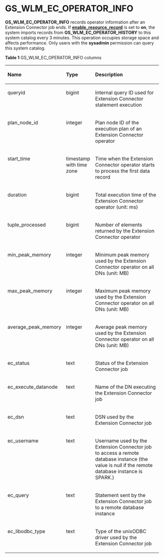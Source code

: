 # GS\_WLM\_EC\_OPERATOR\_INFO<a name="EN-US_TOPIC_0289900046"></a>

**GS\_WLM\_EC\_OPERATOR\_INFO**  records operator information after an Extension Connector job ends. If  **[enable\_resource\_record](en-us_topic_0289900033.md#en-us_topic_0283137479_en-us_topic_0237124729_en-us_topic_0059777791_s77bd1023b63c4cd489760aa33f08d1ea)**  is set to  **on**, the system imports records from  **GS\_WLM\_EC\_OPERATOR\_HISTORY**  to this system catalog every 3 minutes. This operation occupies storage space and affects performance. Only users with the  **sysadmin**  permission can query this system catalog.

**Table  1**  GS\_WLM\_EC\_OPERATOR\_INFO columns

<a name="en-us_topic_0111176227_table85181143511"></a>
<table><thead align="left"><tr id="en-us_topic_0111176227_row12518114125110"><th class="cellrowborder" valign="top" width="22%" id="mcps1.2.4.1.1"><p id="en-us_topic_0111176227_p7518161415512"><a name="en-us_topic_0111176227_p7518161415512"></a><a name="en-us_topic_0111176227_p7518161415512"></a>Name</p>
</th>
<th class="cellrowborder" valign="top" width="19%" id="mcps1.2.4.1.2"><p id="en-us_topic_0111176227_p651816147513"><a name="en-us_topic_0111176227_p651816147513"></a><a name="en-us_topic_0111176227_p651816147513"></a>Type</p>
</th>
<th class="cellrowborder" valign="top" width="59%" id="mcps1.2.4.1.3"><p id="en-us_topic_0111176227_p1351919149511"><a name="en-us_topic_0111176227_p1351919149511"></a><a name="en-us_topic_0111176227_p1351919149511"></a>Description</p>
</th>
</tr>
</thead>
<tbody><tr id="en-us_topic_0111176227_row155196149514"><td class="cellrowborder" valign="top" width="22%" headers="mcps1.2.4.1.1 "><p id="en-us_topic_0111176227_p2519314135114"><a name="en-us_topic_0111176227_p2519314135114"></a><a name="en-us_topic_0111176227_p2519314135114"></a>queryid</p>
</td>
<td class="cellrowborder" valign="top" width="19%" headers="mcps1.2.4.1.2 "><p id="en-us_topic_0111176227_p1651921418517"><a name="en-us_topic_0111176227_p1651921418517"></a><a name="en-us_topic_0111176227_p1651921418517"></a>bigint</p>
</td>
<td class="cellrowborder" valign="top" width="59%" headers="mcps1.2.4.1.3 "><p id="en-us_topic_0111176227_p4519141415115"><a name="en-us_topic_0111176227_p4519141415115"></a><a name="en-us_topic_0111176227_p4519141415115"></a>Internal query ID used for Extension Connector statement execution</p>
</td>
</tr>
<tr id="en-us_topic_0111176227_row551921411518"><td class="cellrowborder" valign="top" width="22%" headers="mcps1.2.4.1.1 "><p id="en-us_topic_0111176227_p85191414155117"><a name="en-us_topic_0111176227_p85191414155117"></a><a name="en-us_topic_0111176227_p85191414155117"></a>plan_node_id</p>
</td>
<td class="cellrowborder" valign="top" width="19%" headers="mcps1.2.4.1.2 "><p id="en-us_topic_0111176227_p1951991455112"><a name="en-us_topic_0111176227_p1951991455112"></a><a name="en-us_topic_0111176227_p1951991455112"></a>integer</p>
</td>
<td class="cellrowborder" valign="top" width="59%" headers="mcps1.2.4.1.3 "><p id="en-us_topic_0111176227_p3519101415516"><a name="en-us_topic_0111176227_p3519101415516"></a><a name="en-us_topic_0111176227_p3519101415516"></a>Plan node ID of the execution plan of an Extension Connector operator</p>
</td>
</tr>
<tr id="en-us_topic_0111176227_row251961411512"><td class="cellrowborder" valign="top" width="22%" headers="mcps1.2.4.1.1 "><p id="en-us_topic_0111176227_p10519171455119"><a name="en-us_topic_0111176227_p10519171455119"></a><a name="en-us_topic_0111176227_p10519171455119"></a>start_time</p>
</td>
<td class="cellrowborder" valign="top" width="19%" headers="mcps1.2.4.1.2 "><p id="en-us_topic_0111176227_p10519314105112"><a name="en-us_topic_0111176227_p10519314105112"></a><a name="en-us_topic_0111176227_p10519314105112"></a>timestamp with time zone</p>
</td>
<td class="cellrowborder" valign="top" width="59%" headers="mcps1.2.4.1.3 "><p id="en-us_topic_0111176227_p751971405113"><a name="en-us_topic_0111176227_p751971405113"></a><a name="en-us_topic_0111176227_p751971405113"></a>Time when the Extension Connector operator starts to process the first data record</p>
</td>
</tr>
<tr id="en-us_topic_0111176227_row15191214175110"><td class="cellrowborder" valign="top" width="22%" headers="mcps1.2.4.1.1 "><p id="en-us_topic_0111176227_p7519141412514"><a name="en-us_topic_0111176227_p7519141412514"></a><a name="en-us_topic_0111176227_p7519141412514"></a>duration</p>
</td>
<td class="cellrowborder" valign="top" width="19%" headers="mcps1.2.4.1.2 "><p id="en-us_topic_0111176227_p205191014155120"><a name="en-us_topic_0111176227_p205191014155120"></a><a name="en-us_topic_0111176227_p205191014155120"></a>bigint</p>
</td>
<td class="cellrowborder" valign="top" width="59%" headers="mcps1.2.4.1.3 "><p id="en-us_topic_0111176227_p1451971495114"><a name="en-us_topic_0111176227_p1451971495114"></a><a name="en-us_topic_0111176227_p1451971495114"></a>Total execution time of the Extension Connector operator (unit: ms)</p>
</td>
</tr>
<tr id="en-us_topic_0111176227_row14519161419512"><td class="cellrowborder" valign="top" width="22%" headers="mcps1.2.4.1.1 "><p id="en-us_topic_0111176227_p4519181485114"><a name="en-us_topic_0111176227_p4519181485114"></a><a name="en-us_topic_0111176227_p4519181485114"></a>tuple_processed</p>
</td>
<td class="cellrowborder" valign="top" width="19%" headers="mcps1.2.4.1.2 "><p id="en-us_topic_0111176227_p2519121416514"><a name="en-us_topic_0111176227_p2519121416514"></a><a name="en-us_topic_0111176227_p2519121416514"></a>bigint</p>
</td>
<td class="cellrowborder" valign="top" width="59%" headers="mcps1.2.4.1.3 "><p id="en-us_topic_0111176227_p55195145519"><a name="en-us_topic_0111176227_p55195145519"></a><a name="en-us_topic_0111176227_p55195145519"></a>Number of elements returned by the Extension Connector operator</p>
</td>
</tr>
<tr id="en-us_topic_0111176227_row13519514115111"><td class="cellrowborder" valign="top" width="22%" headers="mcps1.2.4.1.1 "><p id="en-us_topic_0111176227_p45193142511"><a name="en-us_topic_0111176227_p45193142511"></a><a name="en-us_topic_0111176227_p45193142511"></a>min_peak_memory</p>
</td>
<td class="cellrowborder" valign="top" width="19%" headers="mcps1.2.4.1.2 "><p id="en-us_topic_0111176227_p8519151410510"><a name="en-us_topic_0111176227_p8519151410510"></a><a name="en-us_topic_0111176227_p8519151410510"></a>integer</p>
</td>
<td class="cellrowborder" valign="top" width="59%" headers="mcps1.2.4.1.3 "><p id="en-us_topic_0111176227_p165191114145119"><a name="en-us_topic_0111176227_p165191114145119"></a><a name="en-us_topic_0111176227_p165191114145119"></a>Minimum peak memory used by the Extension Connector operator on all DNs (unit: MB)</p>
</td>
</tr>
<tr id="en-us_topic_0111176227_row651951425114"><td class="cellrowborder" valign="top" width="22%" headers="mcps1.2.4.1.1 "><p id="en-us_topic_0111176227_p1519121413516"><a name="en-us_topic_0111176227_p1519121413516"></a><a name="en-us_topic_0111176227_p1519121413516"></a>max_peak_memory</p>
</td>
<td class="cellrowborder" valign="top" width="19%" headers="mcps1.2.4.1.2 "><p id="en-us_topic_0111176227_p1751916147515"><a name="en-us_topic_0111176227_p1751916147515"></a><a name="en-us_topic_0111176227_p1751916147515"></a>integer</p>
</td>
<td class="cellrowborder" valign="top" width="59%" headers="mcps1.2.4.1.3 "><p id="en-us_topic_0111176227_p85191314135116"><a name="en-us_topic_0111176227_p85191314135116"></a><a name="en-us_topic_0111176227_p85191314135116"></a>Maximum peak memory used by the Extension Connector operator on all DNs (unit: MB)</p>
</td>
</tr>
<tr id="en-us_topic_0111176227_row165191314175116"><td class="cellrowborder" valign="top" width="22%" headers="mcps1.2.4.1.1 "><p id="en-us_topic_0111176227_p1252010141514"><a name="en-us_topic_0111176227_p1252010141514"></a><a name="en-us_topic_0111176227_p1252010141514"></a>average_peak_memory</p>
</td>
<td class="cellrowborder" valign="top" width="19%" headers="mcps1.2.4.1.2 "><p id="en-us_topic_0111176227_p3520171413517"><a name="en-us_topic_0111176227_p3520171413517"></a><a name="en-us_topic_0111176227_p3520171413517"></a>integer</p>
</td>
<td class="cellrowborder" valign="top" width="59%" headers="mcps1.2.4.1.3 "><p id="en-us_topic_0111176227_p15520161445117"><a name="en-us_topic_0111176227_p15520161445117"></a><a name="en-us_topic_0111176227_p15520161445117"></a>Average peak memory used by the Extension Connector operator on all DNs (unit: MB)</p>
</td>
</tr>
<tr id="en-us_topic_0111176227_row1252051419514"><td class="cellrowborder" valign="top" width="22%" headers="mcps1.2.4.1.1 "><p id="en-us_topic_0111176227_p19520161411513"><a name="en-us_topic_0111176227_p19520161411513"></a><a name="en-us_topic_0111176227_p19520161411513"></a>ec_status</p>
</td>
<td class="cellrowborder" valign="top" width="19%" headers="mcps1.2.4.1.2 "><p id="p967041611266"><a name="p967041611266"></a><a name="p967041611266"></a>text</p>
</td>
<td class="cellrowborder" valign="top" width="59%" headers="mcps1.2.4.1.3 "><p id="en-us_topic_0111176227_p1520131411519"><a name="en-us_topic_0111176227_p1520131411519"></a><a name="en-us_topic_0111176227_p1520131411519"></a>Status of the Extension Connector job</p>
</td>
</tr>
<tr id="en-us_topic_0111176227_row1452061412518"><td class="cellrowborder" valign="top" width="22%" headers="mcps1.2.4.1.1 "><p id="en-us_topic_0111176227_p1052071445117"><a name="en-us_topic_0111176227_p1052071445117"></a><a name="en-us_topic_0111176227_p1052071445117"></a>ec_execute_datanode</p>
</td>
<td class="cellrowborder" valign="top" width="19%" headers="mcps1.2.4.1.2 "><p id="p1294341032617"><a name="p1294341032617"></a><a name="p1294341032617"></a>text</p>
</td>
<td class="cellrowborder" valign="top" width="59%" headers="mcps1.2.4.1.3 "><p id="en-us_topic_0111176227_p185204140516"><a name="en-us_topic_0111176227_p185204140516"></a><a name="en-us_topic_0111176227_p185204140516"></a>Name of the DN executing the Extension Connector job</p>
</td>
</tr>
<tr id="en-us_topic_0111176227_row145201414185120"><td class="cellrowborder" valign="top" width="22%" headers="mcps1.2.4.1.1 "><p id="en-us_topic_0111176227_p752019149519"><a name="en-us_topic_0111176227_p752019149519"></a><a name="en-us_topic_0111176227_p752019149519"></a>ec_dsn</p>
</td>
<td class="cellrowborder" valign="top" width="19%" headers="mcps1.2.4.1.2 "><p id="p1864199132618"><a name="p1864199132618"></a><a name="p1864199132618"></a>text</p>
</td>
<td class="cellrowborder" valign="top" width="59%" headers="mcps1.2.4.1.3 "><p id="en-us_topic_0111176227_p65207145515"><a name="en-us_topic_0111176227_p65207145515"></a><a name="en-us_topic_0111176227_p65207145515"></a>DSN used by the Extension Connector job</p>
</td>
</tr>
<tr id="en-us_topic_0111176227_row10520151445118"><td class="cellrowborder" valign="top" width="22%" headers="mcps1.2.4.1.1 "><p id="en-us_topic_0111176227_p13520181445118"><a name="en-us_topic_0111176227_p13520181445118"></a><a name="en-us_topic_0111176227_p13520181445118"></a>ec_username</p>
</td>
<td class="cellrowborder" valign="top" width="19%" headers="mcps1.2.4.1.2 "><p id="p78491180263"><a name="p78491180263"></a><a name="p78491180263"></a>text</p>
</td>
<td class="cellrowborder" valign="top" width="59%" headers="mcps1.2.4.1.3 "><p id="en-us_topic_0111176227_p1452031415113"><a name="en-us_topic_0111176227_p1452031415113"></a><a name="en-us_topic_0111176227_p1452031415113"></a>Username used by the Extension Connector job to access a remote database instance (the value is null if the remote database instance is SPARK.)</p>
</td>
</tr>
<tr id="en-us_topic_0111176227_row1752017141518"><td class="cellrowborder" valign="top" width="22%" headers="mcps1.2.4.1.1 "><p id="en-us_topic_0111176227_p12520111475115"><a name="en-us_topic_0111176227_p12520111475115"></a><a name="en-us_topic_0111176227_p12520111475115"></a>ec_query</p>
</td>
<td class="cellrowborder" valign="top" width="19%" headers="mcps1.2.4.1.2 "><p id="p189871974265"><a name="p189871974265"></a><a name="p189871974265"></a>text</p>
</td>
<td class="cellrowborder" valign="top" width="59%" headers="mcps1.2.4.1.3 "><p id="en-us_topic_0111176227_p3520111414515"><a name="en-us_topic_0111176227_p3520111414515"></a><a name="en-us_topic_0111176227_p3520111414515"></a>Statement sent by the Extension Connector job to a remote database instance</p>
</td>
</tr>
<tr id="en-us_topic_0111176227_row752012145514"><td class="cellrowborder" valign="top" width="22%" headers="mcps1.2.4.1.1 "><p id="en-us_topic_0111176227_p6520181475113"><a name="en-us_topic_0111176227_p6520181475113"></a><a name="en-us_topic_0111176227_p6520181475113"></a>ec_libodbc_type</p>
</td>
<td class="cellrowborder" valign="top" width="19%" headers="mcps1.2.4.1.2 "><p id="en-us_topic_0111176227_p155201314115112"><a name="en-us_topic_0111176227_p155201314115112"></a><a name="en-us_topic_0111176227_p155201314115112"></a>text</p>
</td>
<td class="cellrowborder" valign="top" width="59%" headers="mcps1.2.4.1.3 "><p id="p1110460144112"><a name="p1110460144112"></a><a name="p1110460144112"></a>Type of the unixODBC driver used by the Extension Connector job</p>
</td>
</tr>
</tbody>
</table>

